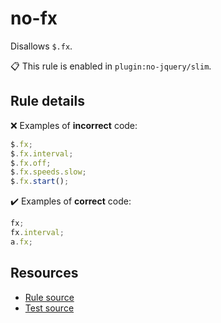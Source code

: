 [//]: # (This file is generated by eslint-docgen. Do not edit it directly.)

# no-fx

Disallows `$.fx`.

📋 This rule is enabled in `plugin:no-jquery/slim`.

## Rule details

❌ Examples of **incorrect** code:
```js
$.fx;
$.fx.interval;
$.fx.off;
$.fx.speeds.slow;
$.fx.start();
```

✔️ Examples of **correct** code:
```js
fx;
fx.interval;
a.fx;
```

## Resources

* [Rule source](/src/rules/no-fx.js)
* [Test source](/tests/rules/no-fx.js)
